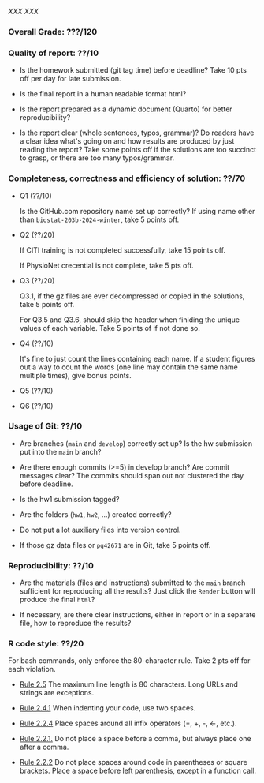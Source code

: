 *XXX XXX*

### Overall Grade: ???/120

### Quality of report: ??/10

-   Is the homework submitted (git tag time) before deadline? Take 10 pts off per day for late submission.  

-   Is the final report in a human readable format html? 

-   Is the report prepared as a dynamic document (Quarto) for better reproducibility?

-   Is the report clear (whole sentences, typos, grammar)? Do readers have a clear idea what's going on and how results are produced by just reading the report? Take some points off if the solutions are too succinct to grasp, or there are too many typos/grammar. 

### Completeness, correctness and efficiency of solution: ??/70

- Q1 (??/10)

	Is the GitHub.com repository name set up correctly? If using name other than `biostat-203b-2024-winter`, take 5 points off.

- Q2 (??/20)

	If CITI training is not completed successfully, take 15 points off. 
	
	If PhysioNet crecential is not complete, take 5 pts off.

- Q3 (??/20)

	Q3.1, if the gz files are ever decompressed or copied in the solutions, take 5 points off.
	
	For Q3.5 and Q3.6, should skip the header when finiding the unique values of each variable. Take 5 points of if not done so.

- Q4 (??/10)

	It's fine to just count the lines containing each name. If a student figures out a way to count the words (one line may contain the same name multiple times), give bonus points.

- Q5 (??/10)

- Q6 (??/10)
	    
### Usage of Git: ??/10

-   Are branches (`main` and `develop`) correctly set up? Is the hw submission put into the `main` branch?

-   Are there enough commits (>=5) in develop branch? Are commit messages clear? The commits should span out not clustered the day before deadline. 
          
-   Is the hw1 submission tagged? 

-   Are the folders (`hw1`, `hw2`, ...) created correctly? 
  
-   Do not put a lot auxiliary files into version control. 

-   If those gz data files or `pg42671` are in Git, take 5 points off.

### Reproducibility: ??/10

-   Are the materials (files and instructions) submitted to the `main` branch sufficient for reproducing all the results? Just click the `Render` button will produce the final `html`? 

-   If necessary, are there clear instructions, either in report or in a separate file, how to reproduce the results?

### R code style: ??/20

For bash commands, only enforce the 80-character rule. Take 2 pts off for each violation. 

-   [Rule 2.5](https://style.tidyverse.org/syntax.html#long-lines) The maximum line length is 80 characters. Long URLs and strings are exceptions.  

-   [Rule 2.4.1](https://style.tidyverse.org/syntax.html#indenting) When indenting your code, use two spaces.  

-   [Rule 2.2.4](https://style.tidyverse.org/syntax.html#infix-operators) Place spaces around all infix operators (=, +, -, &lt;-, etc.).  

-   [Rule 2.2.1.](https://style.tidyverse.org/syntax.html#commas) Do not place a space before a comma, but always place one after a comma.  

-   [Rule 2.2.2](https://style.tidyverse.org/syntax.html#parentheses) Do not place spaces around code in parentheses or square brackets. Place a space before left parenthesis, except in a function call.
